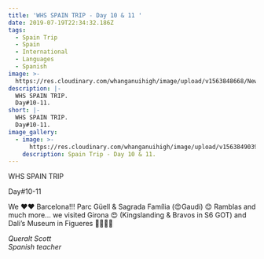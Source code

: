 ```yaml
---
title: 'WHS SPAIN TRIP - Day 10 & 11 '
date: 2019-07-19T22:34:32.186Z
tags:
  - Spain Trip
  - Spain
  - International
  - Languages
  - Spanish
image: >-
  https://res.cloudinary.com/whanganuihigh/image/upload/v1563848668/News/Day_10_11.jpg
description: |-
  WHS SPAIN TRIP.  
  Day#10-11. 
short: |-
  WHS SPAIN TRIP.  
  Day#10-11.
image_gallery:
  - image: >-
      https://res.cloudinary.com/whanganuihigh/image/upload/v1563849039/News/20.jpg
    description: Spain Trip - Day 10 & 11.
---
```

WHS SPAIN TRIP 

Day#10-11 

We ❤️❤️ Barcelona!!! Parc Güell & Sagrada Família (😍Gaudí) 😊 Ramblas and much more... we visited Girona 😍 (Kingslanding & Bravos in S6 GOT) and Dali’s Museum in Figueres 🤪🎉😉😊

_Queralt Scott_  
_Spanish teacher_

